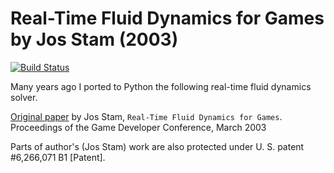 # Real-Time Fluid Dynamics for Games by Jos Stam (2003)

[![Build Status](https://travis-ci.org/albertosantini/python-fluid.png)](https://travis-ci.org/albertosantini/python-fluid)

Many years ago I ported to Python the following real-time fluid dynamics solver.

[Original paper](http://www.dgp.toronto.edu/people/stam/reality/Research/pub.html)
by Jos Stam, `Real-Time Fluid Dynamics for Games`. Proceedings of the Game Developer
Conference, March 2003

Parts of author's (Jos Stam) work are also protected under U. S. patent #6,266,071 B1 [Patent].
